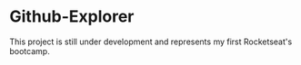 # Github-Explorer
This project is still under development and represents my first Rocketseat's bootcamp.
